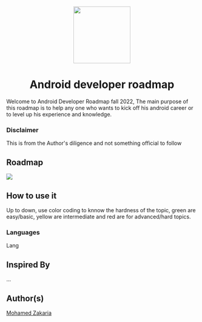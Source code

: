 <h1 align="center"><image src="android-symbol.png" width="150px"/></h1> <h1 align="center">Android developer roadmap</h1>


Welcome to Android Developer Roadmap fall 2022, The main purpose of this roadmap is to help any one who wants to kick off his android career or to level up his experience and knowledge.


### Disclaimer
This is from the Author's diligence and not something official to follow

## Roadmap
<image src="Android roadmap v2.png"/>


## How to use it
Up to down, use color coding to knnow the hardness of the topic, green are easy/basic, yellow are intermediate and red are for advanced/hard topics.


### Languages
Lang
## Inspired By
...

## Author(s)
[Mohamed Zakaria](https://github.com/mzelzoghbi)
